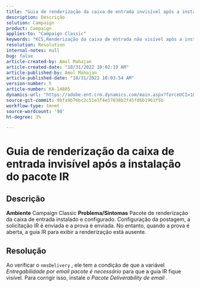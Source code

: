 ```yaml
---
title: "Guia de renderização da caixa de entrada invisível após a instalação do pacote IR"
description: Descrição
solution: Campaign
product: Campaign
applies-to: "Campaign Classic"
keywords: "KCS,Renderização da caixa de entrada não visível após a instalação do pacote IR"
resolution: Resolution
internal-notes: null
bug: false
article-created-by: Amol Mahajan
article-created-date: "10/31/2022 10:02:19 AM"
article-published-by: Amol Mahajan
article-published-date: "10/31/2022 10:03:54 AM"
version-number: 5
article-number: KA-14805
dynamics-url: "https://adobe-ent.crm.dynamics.com/main.aspx?forceUCI=1&pagetype=entityrecord&etn=knowledgearticle&id=81ef1618-0359-ed11-9561-6045bd006079"
source-git-commit: 9bfa9b76bc2c51e3f4e57038b2f45fd6b1961f5b
workflow-type: tm+mt
source-wordcount: '98'
ht-degree: 3%

---
```


# Guia de renderização da caixa de entrada invisível após a instalação do pacote IR

## Descrição

<b>Ambiente</b>
Campaign Classic
<b>Problema/Sintomas</b>
Pacote de renderização da caixa de entrada instalado e configurado. Configuração da postagem, a solicitação IR é enviada e a prova é enviada. No entanto, quando a prova é aberta, a guia IR para exibir a renderização está ausente.


## Resolução


Ao verificar o `nmsDelivery` , ele tem a condição de que a variável *Entregabilidade por email* *pacote é necessário* para que a guia IR fique visível. Para corrigir isso, instale o *Pacote Deliverability de email .*
